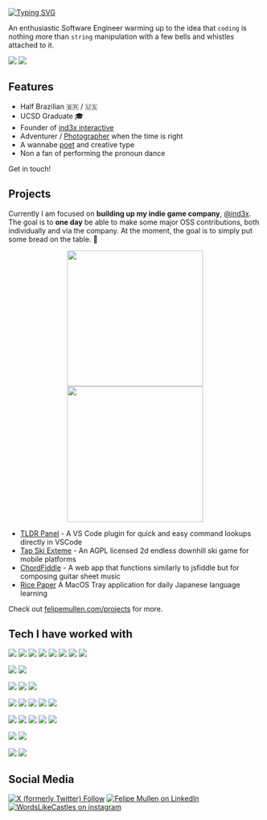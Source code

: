 [![Typing SVG](https://readme-typing-svg.demolab.com?font=Forum&size=40&pause=1000&color=000000&background=FFFFFF&random=false&width=435&height=55&lines=Felipe+Mullen)](https://git.io/typing-svg)

An enthusiastic Software Engineer warming up to the idea that `coding` is nothing more than `string` manipulation with a few bells and whistles attached to it.

<a href="https://www.linkedin.com/in/felipemullen/"><img src="https://img.shields.io/badge/-Linkedin-blue?style=for-the-badge&logo=linkedin"></a>
<a href="mailto:felipedmullen@gmail.com"><img src="https://img.shields.io/badge/-Email-red?style=for-the-badge&logo=gmail&logoColor=white"></a>

## Features

- Half Brazilian 🇧🇷 / 🇺🇸
- UCSD Graduate 🎓
- Founder of [ind3x interactive](https://ind3x.games)
- Adventurer / [Photographer](https://felipemullen.com/photography) when the time is right
- A wannabe [poet](https://www.instagram.com/wordslikecastles/) and creative type
- Non a fan of performing the pronoun dance

Get in touch!

## Projects

Currently I am focused on **building up my indie game company**, [@ind3x](https://github.com/indexinteractive/). The goal is to **one day** be able to make some major OSS contributions, both individually and via the company. At the moment, the goal is to simply put some bread on the table. 🥖

<p align="center">
  <a href="https://github.com/felipemullen"><img height=270 src="https://github-readme-stats.vercel.app/api?username=felipemullen&show_icons=true&hide_rank=true&theme=github_dark_dimmed" /></a>
  <a href="https://github.com/felipemullen"><img height=270 src="https://github-readme-stats.vercel.app/api/top-langs/?username=felipemullen&theme=github_dark_dimmed" /></a>
</p>

- [TLDR Panel](https://marketplace.visualstudio.com/items?itemName=felipemullen.tldr-panel) - A VS Code plugin for quick and easy command lookups directly in VSCode
- [Tap Ski Exteme](https://github.com/indexinteractive/tapski-unity) - An AGPL licensed 2d endless downhill ski game for mobile platforms
- [ChordFiddle](https://github.com/felipemullen/chord-fiddle) - A web app that functions similarly to jsfiddle but for composing guitar sheet music
- [Rice Paper](https://github.com/felipemullen/RicePaper/) A MacOS Tray application for daily Japanese language learning

Check out [felipemullen.com/projects](https://felipemullen.com/projects) for more.

## Tech I have worked with

<a href=""><img src="https://img.shields.io/badge/JavaScript-F7DF1E?style=for-the-badge&logo=javascript&logoColor=black"></a>
<a href=""><img src="https://img.shields.io/badge/Typescript-777BB4?style=for-the-badge&logo=typescript&logoColor=white"></a>
<a href=""><img src="https://img.shields.io/badge/React-20232A?style=for-the-badge&logo=react&logoColor=61DAFB"></a>
<a href=""><img src="https://img.shields.io/badge/Tailwind_CSS-38B2AC?style=for-the-badge&logo=tailwind-css&logoColor=white"></a>
<a href=""><img src="https://img.shields.io/badge/HTML5-E34F26?style=for-the-badge&logo=html5&logoColor=white"></a>
<a href=""><img src="https://img.shields.io/badge/CSS3-1572B6?style=for-the-badge&logo=css3&logoColor=white"></a>
<a href=""><img src="https://img.shields.io/badge/Angular-DD0031?style=for-the-badge&logo=angular&logoColor=white"></a>
<a href=""><img src="https://img.shields.io/badge/Jest-323330?style=for-the-badge&logo=Jest&logoColor=white"></a>

<a href=""><img src="https://img.shields.io/badge/Python-FFD43B?style=for-the-badge&logo=python&logoColor=blue"></a>
<a href=""><img src="https://img.shields.io/badge/Java-ED8B00?style=for-the-badge&logo=java&logoColor=white"></a>

<a href=""><img src="https://img.shields.io/badge/C%23-239120?style=for-the-badge&logo=c-sharp&logoColor=white"></a>
<a href=""><img src="https://img.shields.io/badge/Unity-100000?style=for-the-badge&logo=unity&logoColor=white"></a>
<a href=""><img src="https://img.shields.io/badge/Xamarin-3498DB?style=for-the-badge&logo=xamarin&logoColor=white"></a>

<a href=""><img src="https://img.shields.io/badge/Docker-2CA5E0?style=for-the-badge&logo=docker&logoColor=white"></a>
<a href=""><img src="https://img.shields.io/badge/Amazon_AWS-232F3E?style=for-the-badge&logo=amazon-aws&logoColor=white"></a>
<a href=""><img src="https://img.shields.io/badge/TeamCity-000000?style=for-the-badge&logo=TeamCity&logoColor=white"></a>
<a href=""><img src="https://img.shields.io/badge/GitHub_Actions-2088FF?style=for-the-badge&logo=github-actions&logoColor=white"></a>
<a href=""><img src="https://img.shields.io/badge/GIT-E44C30?style=for-the-badge&logo=git&logoColor=white"></a>

<a href=""><img src="https://img.shields.io/badge/MongoDB-4EA94B?style=for-the-badge&logo=mongodb&logoColor=white"></a>
<a href=""><img src="https://img.shields.io/badge/PostgreSQL-316192?style=for-the-badge&logo=postgresql&logoColor=white"></a>
<a href=""><img src="https://img.shields.io/badge/Supabase-181818?style=for-the-badge&logo=supabase&logoColor=white"></a>
<a href=""><img src="https://img.shields.io/badge/Sequelize-52B0E7?style=for-the-badge&logo=Sequelize&logoColor=white"></a>
<a href=""><img src="https://img.shields.io/badge/Hibernate-59666C?style=for-the-badge&logo=Hibernate&logoColor=white"></a>

<a href=""><img src="https://img.shields.io/badge/eslint-3A33D1?style=for-the-badge&logo=eslint&logoColor=white"></a>
<a href=""><img src="https://img.shields.io/badge/SonarLint-CB2029?style=for-the-badge&logo=sonarlint&logoColor=white"></a>

<a href=""><img src="https://img.shields.io/badge/Jira-0052CC?style=for-the-badge&logo=Jira&logoColor=white"></a>
<a href="https://ind3x.games"><img src="https://img.shields.io/badge/ind3x.games-8A2BE2?style=for-the-badge&logo=data:image/svg%2bxml;base64,PHN2ZyB4bWxucz0iaHR0cDovL3d3dy53My5vcmcvMjAwMC9zdmciIHZlcnNpb249IjEiIHdpZHRoPSI2MDAiIGhlaWdodD0iNjAwIj48cGF0aCBkPSJNMTI5IDExMWMtNTUgNC05MyA2Ni05MyA3OEwwIDM5OGMtMiA3MCAzNiA5MiA2OSA5MWgxYzc5IDAgODctNTcgMTMwLTEyOGgyMDFjNDMgNzEgNTAgMTI4IDEyOSAxMjhoMWMzMyAxIDcxLTIxIDY5LTkxbC0zNi0yMDljMC0xMi00MC03OC05OC03OGgtMTBjLTYzIDAtOTIgMzUtOTIgNDJIMjM2YzAtNy0yOS00Mi05Mi00MmgtMTV6IiBmaWxsPSIjZmZmIi8+PC9zdmc+"></a>

## Social Media

<a href="https://twitter.com/pixelbyindex"><img alt="X (formerly Twitter) Follow" src="https://img.shields.io/badge/Twitter-1DA1F2?style=for-the-badge&logo=twitter&logoColor=white"></a>
<a href="https://linkedin.com/in/felipemullen"><img alt="Felipe Mullen on LinkedIn" src="https://img.shields.io/badge/LinkedIn-0077B5?style=for-the-badge&logo=linkedin&logoColor=white"></a>
<a href="https://instagram.com/wordslikecastles"><img alt="WordsLikeCastles on instagram" src="https://img.shields.io/badge/Instagram-E4405F?style=for-the-badge&logo=instagram&logoColor=white"></a>

<a href="https://stackoverflow.com/u/3654061"><img alt="" src="https://img.shields.io/stackexchange/stackoverflow/r/3654061?style=for-the-badge&logo=stackoverflow&label=stackoverflow"></a>
